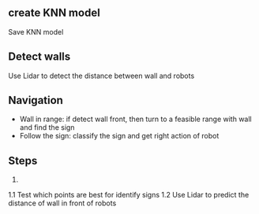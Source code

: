 ## create KNN model
Save KNN model

## Detect walls
Use Lidar to detect the distance between wall and robots

## Navigation
- Wall in range: if detect wall front, then turn to a feasible range with wall and find the sign
- Follow the sign: classify the sign and get right action of robot


## Steps
1.
1.1 Test which points are best for identify signs
1.2 Use Lidar to predict the distance of wall in front of robots

